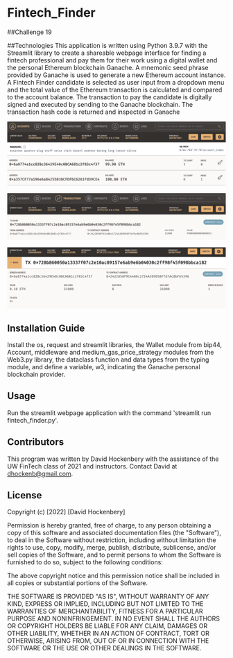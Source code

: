 # Fintech_Finder
##Challenge 19

##Technologies
This application is written using Python 3.9.7 with the Streamlit library to create a shareable webpage interface for finding a fintech professional and pay them for their work using a digital wallet and the personal Ethereum blockchain Ganache.  A mnemonic seed phrase provided by Ganache is used to generate a new Ethereum account instance. A Fintech Finder candidate is selected as user input from a dropdown menu and the total value of the Ethereum transaction is calculated and compared to the account balance. The transaction to pay the candidate is digitally signed and executed by sending to the Ganache blockchain.  The transaction hash code is returned and inspected in Ganache 

![Screenshot from Ganache of account summary](Fintech_Finder_account.png)

![Screenshot from Ganache of transaction](Fintech_Finder_transaction.png)

![Screenshot from Ganache of transaction details](Fintech_Finder_transaction_details.png)

## Installation Guide
Install the os, request and streamlit libraries, the Wallet module from bip44, Account, middleware and medium_gas_price_strategy modules from the Web3.py library, the dataclass function and data types from the typing module, and define a variable, w3, indicating the Ganache personal blockchain provider. 

## Usage
Run the streamlit webpage application with the command 'streamlit run fintech_finder.py'.

## Contributors
This program was written by David Hockenbery with the assistance of the UW FinTech class of 2021 and instructors. Contact David at dhockenb@gmail.com.

## License
Copyright (c) [2022] [David Hockenbery]

Permission is hereby granted, free of charge, to any person obtaining a copy
of this software and associated documentation files (the "Software"), to deal
in the Software without restriction, including without limitation the rights
to use, copy, modify, merge, publish, distribute, sublicense, and/or sell
copies of the Software, and to permit persons to whom the Software is
furnished to do so, subject to the following conditions:

The above copyright notice and this permission notice shall be included in all
copies or substantial portions of the Software.

THE SOFTWARE IS PROVIDED "AS IS", WITHOUT WARRANTY OF ANY KIND, EXPRESS OR
IMPLIED, INCLUDING BUT NOT LIMITED TO THE WARRANTIES OF MERCHANTABILITY,
FITNESS FOR A PARTICULAR PURPOSE AND NONINFRINGEMENT. IN NO EVENT SHALL THE
AUTHORS OR COPYRIGHT HOLDERS BE LIABLE FOR ANY CLAIM, DAMAGES OR OTHER
LIABILITY, WHETHER IN AN ACTION OF CONTRACT, TORT OR OTHERWISE, ARISING FROM,
OUT OF OR IN CONNECTION WITH THE SOFTWARE OR THE USE OR OTHER DEALINGS IN THE
SOFTWARE.